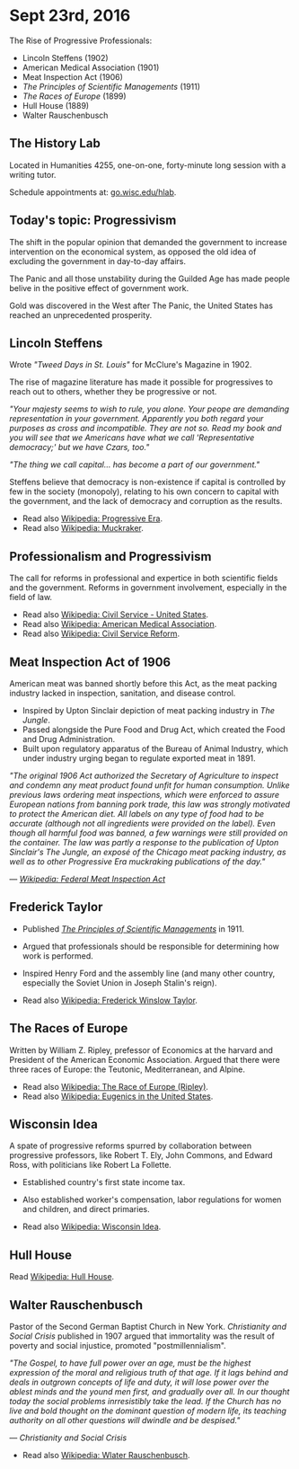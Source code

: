 Sept 23rd, 2016
===============

The Rise of Progressive Professionals:

- Lincoln Steffens (1902)
- American Medical Association (1901)
- Meat Inspection Act (1906)
- *The Principles of Scientific Managements* (1911)
- *The Races of Europe* (1899)
- Hull House (1889)
- Walter Rauschenbusch

The History Lab
---------------

Located in Humanities 4255, one-on-one, forty-minute long session with a writing tutor.

Schedule appointments at: [go.wisc.edu/hlab](http://go.wisc.edu/hlab/).

Today's topic: Progressivism
----------------------------

The shift in the popular opinion that demanded the government to increase intervention on the economical system, as opposed the old idea of excluding the government in day-to-day affairs.

The Panic and all those unstability during the Guilded Age has made people belive in the positive effect of government work.

Gold was discovered in the West after The Panic, the United States has reached an unprecedented prosperity.

Lincoln Steffens
----------------

Wrote *"Tweed Days in St. Louis"* for McClure's Magazine in 1902.

The rise of magazine literature has made it possible for progressives to reach out to others, whether they be progressive or not.

*"Your majesty seems to wish to rule, you alone. Your peope are demanding representation in your government. Apparently you both regard your purposes as cross and incompatible. They are not so. Read my book and you will see that we Americans have what we call 'Representative democracy;' but we have Czars, too."*

*"The thing we call capital... has become a part of our government."*

Steffens believe that democracy is non-existence if capital is controlled by few in the society (monopoly), relating to his own concern to capital with the government, and the lack of democracy and corruption as the results.

- Read also [Wikipedia: Progressive Era](https://en.wikipedia.org/wiki/Progressive_Era).
- Read also [Wikipedia: Muckraker](https://en.wikipedia.org/wiki/Muckraker).

Professionalism and Progressivism
---------------------------------

The call for reforms in professional and expertice in both scientific fields and the government. Reforms in government involvement, especially in the field of law.

- Read also [Wikipedia: Civil Service - United States](https://en.wikipedia.org/wiki/Civil_service#United_States).
- Read also [Wikipedia: American Medical Association](https://en.wikipedia.org/wiki/American_Medical_Association).
- Read also [Wikipedia: Civil Service Reform](https://en.wikipedia.org/wiki/U.S._Civil_Service_Reform).

Meat Inspection Act of 1906
---------------------------

American meat was banned shortly before this Act, as the meat packing industry lacked in inspection, sanitation, and disease control.

- Inspired by Upton Sinclair depiction of meat packing industry in *The Jungle*.
- Passed alongside the Pure Food and Drug Act, which created the Food and Drug Administration.
- Built upon regulatory apparatus of the Bureau of Animal Industry, which under industry urging began to regulate exported meat in 1891.

*"The original 1906 Act authorized the Secretary of Agriculture to inspect and condemn any meat product found unfit for human consumption. Unlike previous laws ordering meat inspections, which were enforced to assure European nations from banning pork trade, this law was strongly motivated to protect the American diet. All labels on any type of food had to be accurate (although not all ingredients were provided on the label). Even though all harmful food was banned, a few warnings were still provided on the container. The law was partly a response to the publication of Upton Sinclair's The Jungle, an exposé of the Chicago meat packing industry, as well as to other Progressive Era muckraking publications of the day."*

— *[Wikipedia: Federal Meat Inspection Act](https://en.wikipedia.org/wiki/Federal_Meat_Inspection_Act)*

Frederick Taylor
----------------

- Published *[The Principles of Scientific Managements](https://en.wikipedia.org/wiki/The_Principles_of_Scientific_Management)* in 1911.
- Argued that professionals should be responsible for determining how work is performed.
- Inspired Henry Ford and the assembly line (and many other country, especially the Soviet Union in Joseph Stalin's reign).

- Read also [Wikipedia: Frederick Winslow Taylor](https://en.wikipedia.org/wiki/Frederick_Winslow_Taylor).

The Races of Europe
-------------------

Written by William Z. Ripley, prefessor of Economics at the harvard and President of the American Economic Association. Argued that there were three races of Europe: the Teutonic, Mediterranean, and Alpine.

- Read also [Wikipedia: The Race of Europe (Ripley)](https://en.wikipedia.org/wiki/The_Races_of_Europe_%28Ripley%29).
- Read also [Wikipedia: Eugenics in the United States](https://en.wikipedia.org/wiki/Eugenics_in_the_United_States).

Wisconsin Idea
--------------

A spate of progressive reforms spurred by collaboration between progressive professors, like Robert T. Ely, John Commons, and Edward Ross, with politicians like Robert La Follette.

- Established country's first state income tax.
- Also established worker's compensation, labor regulations for women and children, and direct primaries.

- Read also [Wikipedia: Wisconsin Idea](https://en.wikipedia.org/wiki/Wisconsin_Idea).

Hull House
----------

Read [Wikipedia: Hull House](https://en.wikipedia.org/wiki/Hull_House).

<div class="page-break"></div>

Walter Rauschenbusch
--------------------

Pastor of the Second German Baptist Church in New York. *Christianity and Social Crisis* published in 1907 argued that immortality was the result of poverty and social injustice, promoted "postmillennialism".

*"The Gospel, to have full power over an age, must be the highest expression of the moral and religious truth of that age. If it lags behind and deals in outgrown concepts of life and duty, it will lose power over the ablest minds and the yound men first, and gradually over all. In our thought today the social problems inrresistibly take the lead. If the Church has no live and bold thought on the dominant question of modern life, its teaching authority on all other questions will dwindle and be despised."*

— *Christianity and Social Crisis*

- Read also [Wikipedia: Wlater Rauschenbusch](https://en.wikipedia.org/wiki/Walter_Rauschenbusch).

